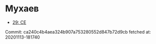 # Мухаев
- [29: CE](29.md)

Commit: ca240c4b4aea324b907a753280552d847b72d9cb
 fetched at: 20201113-181740
